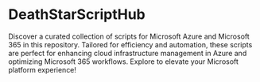 # DeathStarScriptHub
Discover a curated collection of scripts for Microsoft Azure and Microsoft 365 in this repository. Tailored for efficiency and automation, these scripts are perfect for enhancing cloud infrastructure management in Azure and optimizing Microsoft 365 workflows. Explore to elevate your Microsoft platform experience!
